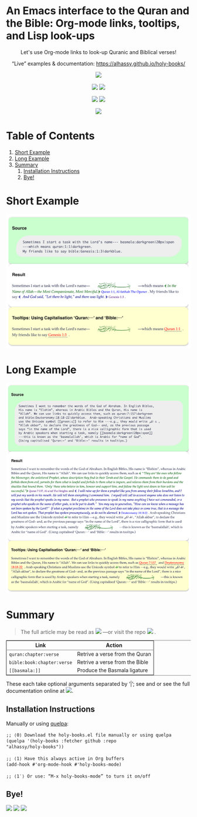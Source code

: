 <h1> An Emacs interface to the Quran and the Bible: Org-mode links, tooltips, and Lisp look-ups </h1>

<div align="center">

</div>

<div align="center">

Let's use Org-mode links to look-up Quranic and Biblical verses!

“Live” examples & documentation: <https://alhassy.github.io/holy-books/>

<a href="https://github.com/alhassy/holy-books"><img src="https://img.shields.io/badge/holy--books-1.0-informational?logo=Gnu-Emacs"></a>

<a href="https://twitter.com/intent/tweet?text=This looks super neat (•̀ᴗ•́)و::&url=https://github.com/alhassy/holy-books"><img src="https://img.shields.io/twitter/url?url=https://github.com/alhassy/holy-books"></a>
<a href="https://github.com/alhassy/holy-books/issues"><img src="https://img.shields.io/badge/contributions-welcome-green?logo=nil"></a>

<a href="https://alhassy.github.io/"><img src="https://img.shields.io/badge/author-musa_al--hassy-purple?logo=nintendo-3ds"></a>
<a href="https://www.buymeacoffee.com/alhassy"><img src="https://img.shields.io/badge/-buy_me_a%C2%A0coffee-gray?logo=buy-me-a-coffee"></a>

<a href="https://alhassy.github.io/about"><img src="https://img.shields.io/badge/Hire-me-success?logo=nil"></a>

</div>


# Table of Contents

1.  [Short Example](#Short-Example)
2.  [Long Example](#Long-Example)
3.  [Summary](#Summary)
    1.  [Installation Instructions](#Installation-Instructions)
    2.  [Bye!](#Bye)


<a id="Short-Example"></a>

# Short Example

![img](images/short_example.png)


<a id="Long-Example"></a>

# Long Example

![img](images/long_example.png)


<a id="Summary"></a>

# Summary

> The full article may be read as
> <a href="https://alhassy.github.io/holy-books/"><img src="https://img.shields.io/badge/-HTML-informational?logo=ghost"></a> &#x2014;or visit the
> repo <a href="https://www.github.com/alhassy/holy-books/stars"><img src="https://img.shields.io/github/stars/alhassy/holy-books?style=social"></a> .



<table border="2" cellspacing="0" cellpadding="6" rules="groups" frame="hsides">


<colgroup>
<col  class="org-left" />

<col  class="org-left" />
</colgroup>
<thead>
<tr>
<th scope="col" class="org-left">Link</th>
<th scope="col" class="org-left">Action</th>
</tr>
</thead>

<tbody>
<tr>
<td class="org-left"><code>quran:chapter:verse</code></td>
<td class="org-left">Retrive a verse from the Quran</td>
</tr>


<tr>
<td class="org-left"><code>bible:book:chapter:verse</code></td>
<td class="org-left">Retrive a verse from the Bible</td>
</tr>


<tr>
<td class="org-left"><code>[[basmala:]]</code></td>
<td class="org-left">Produce the Basmala ligature</td>
</tr>
</tbody>
</table>

These each take optional arguments separated by ‘|’; see <holy-books-quran>
and <holy-books-bible> or see the full documentation online at
<a href="https://alhassy.github.io/holy-books/"><img src="https://img.shields.io/badge/-HTML-informational?logo=ghost"></a>.


<a id="Installation-Instructions"></a>

## Installation Instructions

Manually or using [quelpa](https://github.com/alhassy/emacs.d#installing-emacs-packages-directly-from-source):

    ;; ⟨0⟩ Download the holy-books.el file manually or using quelpa
    (quelpa '(holy-books :fetcher github :repo
    "alhassy/holy-books"))

    ;; ⟨1⟩ Have this always active in Org buffers
    (add-hook #'org-mode-hook #'holy-books-mode)

    ;; ⟨1′⟩ Or use: “M-x holy-books-mode” to turn it on/off


<a id="Bye"></a>

## Bye!

<img src="https://img.shields.io/badge/thanks-for_reading-nil?logo=nil">
<a href="https://twitter.com/intent/tweet?text=This looks super neat (•̀ᴗ•́)و::&url=https://github.com/alhassy/holy-books"><img src="https://img.shields.io/twitter/url?url=https://github.com/alhassy/holy-books"></a>
<a href="https://www.buymeacoffee.com/alhassy"><img src="https://img.shields.io/badge/-buy_me_a%C2%A0coffee-gray?logo=buy-me-a-coffee"></a>
